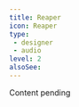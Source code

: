 ```yaml
---
title: Reaper
icon: Reaper
type:
 - designer
 - audio
level: 2
alsoSee:
---
```


Content pending
